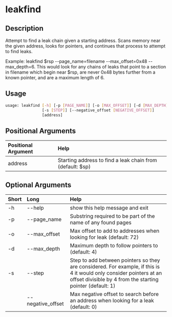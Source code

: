 <!-- THIS PART OF THIS FILE IS AUTOGENERATED. DO NOT MODIFY IT. See scripts/generate_docs.sh -->




# leakfind

## Description


Attempt to find a leak chain given a starting address.
Scans memory near the given address, looks for pointers, and continues that process to attempt to find leaks.

Example: leakfind $rsp --page_name=filename --max_offset=0x48 --max_depth=6. This would look for any chains of leaks that point to a section in filename which begin near $rsp, are never 0x48 bytes further from a known pointer, and are a maximum length of 6.
## Usage


```bash
usage: leakfind [-h] [-p [PAGE_NAME]] [-o [MAX_OFFSET]] [-d [MAX_DEPTH]]
                [-s [STEP]] [--negative_offset [NEGATIVE_OFFSET]]
                [address]

```
## Positional Arguments

|Positional Argument|Help|
| :--- | :--- |
|address|Starting address to find a leak chain from (default: $sp)|

## Optional Arguments

|Short|Long|Help|
| :--- | :--- | :--- |
|-h|--help|show this help message and exit|
|-p|--page_name|Substring required to be part of the name of any found pages|
|-o|--max_offset|Max offset to add to addresses when looking for leak (default: 72)|
|-d|--max_depth|Maximum depth to follow pointers to (default: 4)|
|-s|--step|Step to add between pointers so they are considered. For example, if this is 4 it would only consider pointers at an offset divisible by 4 from the starting pointer (default: 1)|
||--negative_offset|Max negative offset to search before an address when looking for a leak (default: 0)|

<!-- END OF AUTOGENERATED PART. Do not modify this line or the line below, they mark the end of the auto-generated part of the file. If you want to extend the documentation in a way which cannot easily be done by adding to the command help description, write below the following line. -->
<!-- ------------\>8---- ----\>8---- ----\>8------------ -->
